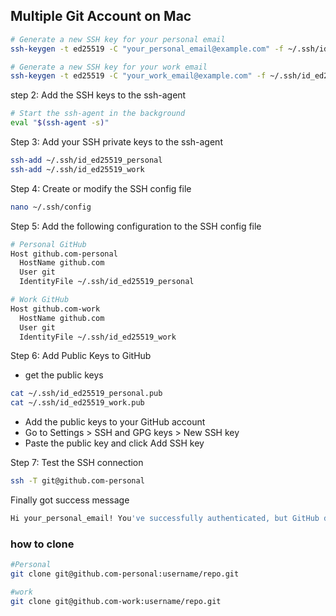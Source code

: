 ## Multiple Git Account on Mac

```bash
# Generate a new SSH key for your personal email
ssh-keygen -t ed25519 -C "your_personal_email@example.com" -f ~/.ssh/id_ed25519_personal -N ""

# Generate a new SSH key for your work email
ssh-keygen -t ed25519 -C "your_work_email@example.com" -f ~/.ssh/id_ed25519_work -N ""

```

step 2: Add the SSH keys to the ssh-agent

```bash
# Start the ssh-agent in the background
eval "$(ssh-agent -s)"
```

Step 3: Add your SSH private keys to the ssh-agent

```bash
ssh-add ~/.ssh/id_ed25519_personal
ssh-add ~/.ssh/id_ed25519_work
```

Step 4: Create or modify the SSH config file

```bash
nano ~/.ssh/config
```

Step 5: Add the following configuration to the SSH config file

```bash
# Personal GitHub
Host github.com-personal
  HostName github.com
  User git
  IdentityFile ~/.ssh/id_ed25519_personal

# Work GitHub
Host github.com-work
  HostName github.com
  User git
  IdentityFile ~/.ssh/id_ed25519_work
```

Step 6: Add Public Keys to GitHub

- get the public keys

```bash
cat ~/.ssh/id_ed25519_personal.pub
cat ~/.ssh/id_ed25519_work.pub
```

- Add the public keys to your GitHub account
- Go to Settings > SSH and GPG keys > New SSH key
- Paste the public key and click Add SSH key

Step 7: Test the SSH connection

```bash
ssh -T git@github.com-personal
```

Finally got success message

```bash
Hi your_personal_email! You've successfully authenticated, but GitHub does not provide shell access.
```
### how to clone 
  
```bash
#Personal
git clone git@github.com-personal:username/repo.git

#work
git clone git@github.com-work:username/repo.git
```
